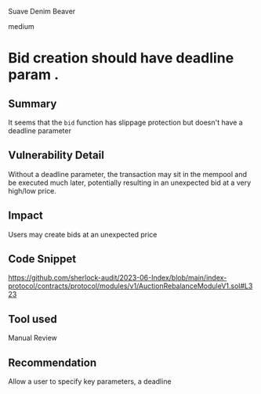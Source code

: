 Suave Denim Beaver

medium

# Bid creation  should  have deadline  param .

## Summary
It seems that the `bid` function has slippage protection but doesn't have a deadline parameter 
## Vulnerability Detail
Without a deadline parameter, the transaction may sit in the mempool and be executed much later, potentially resulting in an unexpected bid at a very high/low price.
## Impact
Users may  create bids at an unexpected price
## Code Snippet
https://github.com/sherlock-audit/2023-06-Index/blob/main/index-protocol/contracts/protocol/modules/v1/AuctionRebalanceModuleV1.sol#L323
## Tool used
Manual Review

## Recommendation
Allow a user to specify key parameters, a deadline 
